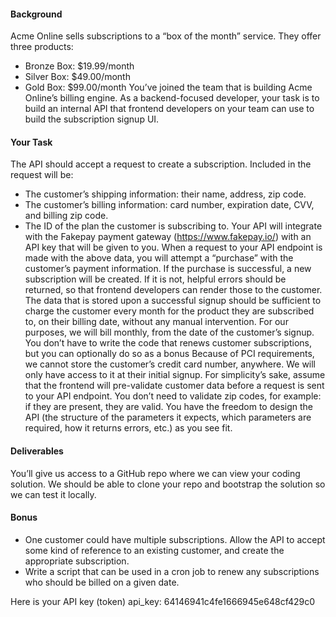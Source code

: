 #### Background
Acme Online sells subscriptions to a “box of the month” service. They offer three products:
* Bronze Box: $19.99/month
* Silver Box: $49.00/month
* Gold Box: $99.00/month
You’ve joined the team that is building Acme Online’s billing engine. As a backend-focused developer, your task is to build an internal API that frontend developers on your team can use to build the subscription signup UI.
#### Your Task
The API should accept a request to create a subscription. Included in the request will be:
* The customer’s shipping information: their name, address, zip code.
* The customer’s billing information: card number, expiration date, CVV, and billing zip code.
* The ID of the plan the customer is subscribing to.
Your API will integrate with the Fakepay payment gateway (https://www.fakepay.io/) with an API key that will be given to you.
When a request to your API endpoint is made with the above data, you will attempt a “purchase” with the customer’s payment information. If the purchase is successful, a new subscription will be created. If it is not, helpful errors should be returned, so that frontend developers can render those to the customer.
The data that is stored upon a successful signup should be sufficient to charge the customer every month for the product they are subscribed to, on their billing date, without any manual intervention. For our purposes, we will bill monthly, from the date of the customer’s signup. You don’t have to write the code that renews customer subscriptions, but you can optionally do so as a bonus
Because of PCI requirements, we cannot store the customer’s credit card number, anywhere. We will only have access to it at their initial signup.
For simplicity’s sake, assume that the frontend will pre-validate customer data before a request is sent to your API endpoint. You don’t need to validate zip codes, for example: if they are present, they are valid.
You have the freedom to design the API (the structure of the parameters it expects, which parameters are required, how it returns errors, etc.) as you see fit.
#### Deliverables
You’ll give us access to a GitHub repo where we can view your coding solution. We should be able to clone your repo and bootstrap the solution so we can test it locally.
#### Bonus
* One customer could have multiple subscriptions. Allow the API to accept some kind of reference to an existing customer, and create the appropriate subscription.
* Write a script that can be used in a cron job to renew any subscriptions who should be billed on a given date.

Here is your API key (token)
api_key: 64146941c4fe1666945e648cf429c0
